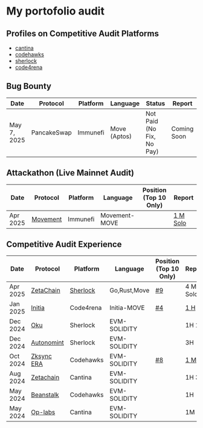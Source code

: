 # My portofolio audit
## Profiles on Competitive Audit Platforms
- [cantina](https://cantina.xyz/u/laksmana)
- [codehawks](https://profiles.cyfrin.io/u/laksmana)
- [sherlock](https://audits.sherlock.xyz/watson/Laksmana)
- [code4rena](https://code4rena.com/@laksmana)

## Bug Bounty
| Date        | Protocol | Platform | Language     | Status                    | Report      |
| ----------- | -------- | -------- | ------------ | ------------------------- | ----------- |
| May 7, 2025 | PancakeSwap  | Immunefi | Move (Aptos) | Not Paid (No Fix, No Pay) | Coming Soon |

## Attackathon (Live Mainnet Audit)

|Date  | Protocol   | Platform    |Language    | Position (Top 10 Only) | Report    |
|------|------------|-------------|------------|----------|-----------|
|Apr 2025|[Movement](https://immunefi.com/audit-competition/movement-labs-attackathon/information/?utm_source=explore_results)| Immunefi|Movement-MOVE||[1 M Solo](https://reports.immunefi.com/movement-labs-attackathon/42480-bc-medium-unable-to-deposit-the-gas-fee-into-the-governed_gas_pool-when-using-deposit_from_fun)|
## Competitive Audit Experience
|Date  | Protocol   | Platform    |Language    | Position (Top 10 Only) | Report    |
|------|------------|-------------|------------|----------|-----------|
|Apr 2025| [ZetaChain](https://www.zetachain.com) | [Sherlock](https://audits.sherlock.xyz/contests/857?filter=questions) | Go,Rust,Move| [#9](https://audits.sherlock.xyz/contests/857/leaderboard) | 4 M(1 Solo)|
|Jan 2025|[Initia](https://initia.xyz)                        |Code4rena |Initia-MOVE   |[#4](https://code4rena.com/audits/2025-01-initia-move)         |[1 H](https://code4rena.com/reports/2025-01-initia-move#h-03-user-can-bypass-max_expiration-when-extend-expiration)         |
|Dec 2024|[Oku](https://audits.sherlock.xyz/contests/641/leaderboard)                       |Sherlock  |EVM-SOLIDITY  |        |1H 1M      |
|Dec 2024|[Autonomint](https://audits.sherlock.xyz/contests/569/leaderboard)                |Sherlock  |EVM-SOLIDITY  |        |3H         |
|Oct 2024|[Zksync ERA](https://www.zksync.io)|Codehawks |EVM-SOLIDITY  |[#8](https://codehawks.cyfrin.io/c/2024-10-zksync/results?lt=contest&page=1&sc=reward&sj=reward&t=leaderboard)         |[1 M](https://solodit.cyfrin.io/issues/double-spending-of-funds-when-bridging-bridgedtoken-codehawks-zksync-era-git)        |
|Aug 2024|[Zetachain](https://cantina.xyz/competitions/80a33cf0-ad69-4163-a269-d27756aacb5e)|Cantina   |EVM-SOLIDITY  |        |1H  3L     |
|May 2024|[Beanstalk](https://codehawks.cyfrin.io/c/2024-05-beanstalk-the-finale)           |Codehawks |EVM-SOLIDITY  |        |1H         |
|May 2024|[Op-labs](https://cantina.xyz/competitions/d47f8096-8858-437d-a9f5-2fe85ac9b95e)  |Cantina   |EVM-SOLIDITY  |        |1M         |
